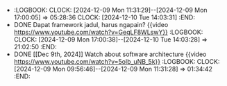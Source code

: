 - :LOGBOOK:
  CLOCK: [2024-12-09 Mon 11:31:29]--[2024-12-09 Mon 17:00:05] =>  05:28:36
  CLOCK: [2024-12-10 Tue 14:03:31]
  :END:
- DONE  Dapat framework jadul, harus ngapain? {{video https://www.youtube.com/watch?v=GeqLF8WLswY}}
  :LOGBOOK:
  CLOCK: [2024-12-09 Mon 17:00:38]--[2024-12-10 Tue 14:03:28] =>  21:02:50
  :END:
- DONE [[Dec 9th, 2024]] Watch about software architecture {{video https://www.youtube.com/watch?v=5olb_uNB_5k}}
  :LOGBOOK:
  CLOCK: [2024-12-09 Mon 09:56:46]--[2024-12-09 Mon 11:31:28] =>  01:34:42
  :END: